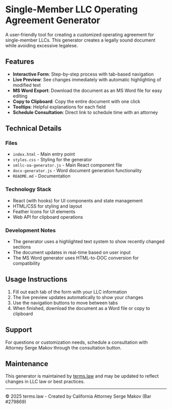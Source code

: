 # Single-Member LLC Operating Agreement Generator

A user-friendly tool for creating a customized operating agreement for single-member LLCs. This generator creates a legally sound document while avoiding excessive legalese.

## Features

- **Interactive Form**: Step-by-step process with tab-based navigation
- **Live Preview**: See changes immediately with automatic highlighting of modified text
- **MS Word Export**: Download the document as an MS Word file for easy editing
- **Copy to Clipboard**: Copy the entire document with one click
- **Tooltips**: Helpful explanations for each field
- **Schedule Consultation**: Direct link to schedule time with an attorney

## Technical Details

### Files
- `index.html` - Main entry point
- `styles.css` - Styling for the generator
- `smllc-oa-generator.js` - Main React component file
- `docx-generator.js` - Word document generation functionality
- `README.md` - Documentation

### Technology Stack
- React (with hooks) for UI components and state management
- HTML/CSS for styling and layout
- Feather Icons for UI elements
- Web API for clipboard operations

### Development Notes
- The generator uses a highlighted text system to show recently changed sections
- The document updates in real-time based on user input
- The MS Word generator uses HTML-to-DOC conversion for compatibility

## Usage Instructions

1. Fill out each tab of the form with your LLC information
2. The live preview updates automatically to show your changes
3. Use the navigation buttons to move between tabs
4. When finished, download the document as a Word file or copy to clipboard

## Support

For questions or customization needs, schedule a consultation with Attorney Serge Makov through the consultation button.

## Maintenance

This generator is maintained by [terms.law](https://terms.law) and may be updated to reflect changes in LLC law or best practices.

---

© 2025 terms.law - Created by California Attorney Serge Makov (Bar #279869)